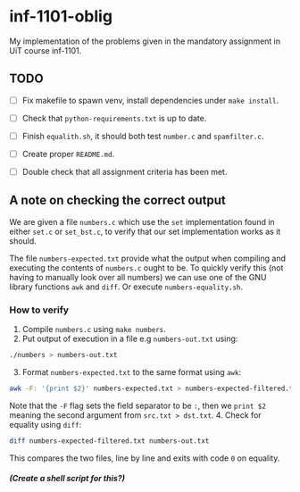 # inf-1101-oblig
My implementation of the problems given in the mandatory assignment in UiT course inf-1101.

## TODO

- [ ] Fix makefile to spawn venv, install dependencies under `make install`.
- [ ] Check that `python-requirements.txt` is up to date.
- [ ] Finish `equalith.sh`, it should both test `number.c` and `spamfilter.c`.
- [ ] Create proper `README.md`.
- [ ] Double check that all assignment criteria has been met.


## A note on checking the correct output

We are given a file `numbers.c` which use the `set` implementation found in either `set.c` or `set_bst.c`, to verify that our set implementation works as it should.

The file `numbers-expected.txt` provide what the output when compiling and executing the contents of `numbers.c` ought to be. To quickly verify this (not having to manually look over all numbers) we can use one of the GNU library functions `awk` and `diff`. Or execute `numbers-equality.sh`.

### How to verify
1. Compile `numbers.c` using `make numbers`.
2. Put output of execution in a file e.g `numbers-out.txt` using:
```bash
./numbers > numbers-out.txt
```
3. Format `numbers-expected.txt` to the same format using `awk`:
```sh
awk -F: '{print $2}' numbers-expected.txt > numbers-expected-filtered.txt
```
Note that the `-F` flag sets the field separator to be `:`, then we `print $2` meaning the second argument from `src.txt > dst.txt`.
4. Check for equality using `diff`:
```sh
diff numbers-expected-filtered.txt numbers-out.txt
```
This compares the two files, line by line and exits with code `0` on equality.

##### (Create a shell script for this?)
